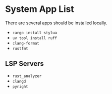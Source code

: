# System App List

There are several apps should be installed locally.

- `cargo install stylua`
- `uv tool install ruff`
- `clang-format`
- `rustfmt`

## LSP Servers

- `rust_analyzer`
- `clangd`
- `pyright`
